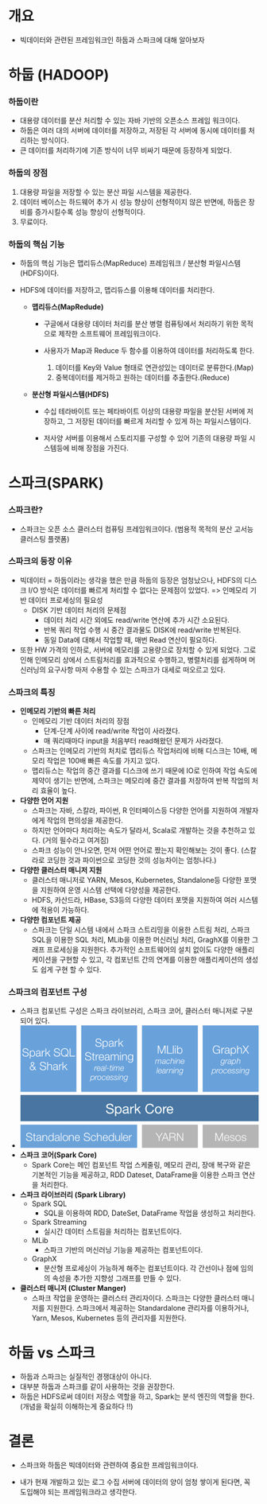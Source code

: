 





# 개요

- 빅데이터와 관련된 프레임워크인 하둡과 스파크에 대해 알아보자

# 하둡 (HADOOP) 

### 하둡이란

- 대용량 데이터를 분산 처리할 수 있는 자바 기반의 오픈소스 프레임 워크이다.
- 하둡은 여러 대의 서버에 데이터를 저장하고, 저장된 각 서버에 동시에 데이터를 처리하는 방식이다.
- 큰 데이터를 처리하기에 기존 방식이 너무 비싸기 때문에 등장하게 되었다.

### 하둡의 장점

1. 대용량 파일을 저장할 수 있는 분산 파일 시스템을 제공한다.
2. 데이터 베이스는 하드웨어 추가 시 성능 향상이 선형적이지 않은 반면에, 하둡은 장비를 증가시킬수록 성능 향상이 선형적이다.
3. 무료이다.

### 하둡의 핵심 기능

- 하둡의 핵심 기능은 맵리듀스(MapReduce) 프레임워크 / 분산형 파일시스템(HDFS)이다.

- HDFS에 데이터를 저장하고, 맵리듀스를 이용해 데이터를 처리한다.

  - **맵리듀스(MapRedude)**

    - 구글에서 대용량 데이터 처리를 분산 병렬 컴퓨팅에서 처리하기 위한 목적으로 제작한 소프트웨어 프레임워크이다.

    - 사용자가 Map과 Reduce 두 함수를 이용하여 데이터를 처리하도록 한다.
      1. 데이터를 Key와 Value 형태로 연관성있는 데이터로 분류한다.(Map)
      2. 중복데이터를 제거하고 원하는 데이터를 추출한다.(Reduce)

  - **분산형 파일시스템(HDFS)**

    - 수십 테라바이트 또는 페타바이트 이상의 대용량 파일을 분산된 서버에 저장하고, 그 저장된 데이터를 빠르게 처리할 수 있게 하는 파일시스템이다.

    - 저사양 서버를 이용해서 스토리지를 구성할 수 있어 기존의 대용량 파일 시스템등에 비해 장점을 가진다.

      

# 스파크(SPARK)

### 스파크란?

- 스파크는 오픈 소스 클러스터 컴퓨팅 프레임워크이다. (범용적 목적의 분산 고서능 클러스팅 플랫폼)

### 스파크의 등장 이유

- 빅데이터 = 하둡이라는 생각을 했은 만큼 하둡의 등장은 엄청났으나, HDFS의 디스크 I/O 방식은 데이터를 빠르게 처리할 수 없다는 문제점이 있었다.  => 인메모리 기반 데이터 프로세싱의 필요성
    - DISK 기반 데이터 처리의 문제점
        - 데이터 처리 시간 외에도 read/write 연산에 추가 시간 소요된다.
        - 반복 쿼리 작업 수행 시 중간 결과물도 DISK에 read/write 반복된다.
        - 동일 Data에 대해서 작업할 때, 매번 Read 연산이 필요하다.
- 또한 HW 가격의 인하로, 서버에 메모리를 고용량으로 장치할 수 있게 되었다. 그로 인해 인메모리 상에서 스트림처리를 효과적으로 수행하고, 병렬처리를 쉽게하며 머신러닝의 요구사항 마저 수용할 수 있는 스파크가 대세로 떠오르고 있다.

### 스파크의 특징

- **인메모리 기반의 빠른 처리**
    - 인메모리 기반 데이터 처리의 장점
        - 단계-단계 사이에 read/write 작업이 사라졌다.
        - 매 쿼리때마다 input을 처음부터 read해왔던 문제가 사라졌다.
    - 스파크는 인메모리 기반의 처치로 맵리듀스 작업처리에 비해 디스크는 10배, 메모리 작업은 100배 빠른 속도를 가지고 있다.
    - 맵리듀스는 작업의 중간 결과를 디스크에 쓰기 때문에 IO로 인하여 작업 속도에 제약이 생기는 반면에, 스파크는 메모리에 중간 결과를 저장하여 반복 작업의 처리 효율이 높다.
- **다양한 언어 지원**
    - 스파크는 자바, 스칼라, 파이썬, R 인터페이스등 다양한 언어를 지원하여 개발자에게 작업의 편의성을 제공한다.
    - 하지만 언어마다 처리하는 속도가 달라서, Scala로 개발하는 것을 추천하고 있다. (거의 필수라고 여겨짐)
    - 스파크 성능이 안나오면, 먼저 어떤 언어로 짰는지 확인해보는 것이 좋다. (스칼라로 코딩한 것과 파이썬으로 코딩한 것의 성능차이는 엄청나다.)
- **다양한 클러스터 매니저 지원**
    - 클러스터 매니저로 YARN, Mesos, Kubernetes, Standalone등 다양한 포맷을 지원하여 운영 시스템 선택에 다양성을 제공한다.
    - HDFS, 카산드라, HBase, S3등의 다양한 데이터 포맷을 지원하여 여러 시스템에 적용이 가능하다.
- **다양한 컴포넌트 제공**
    - 스파크는 단일 시스템 내에서 스파크 스트리밍을 이용한 스트림 처리, 스파크 SQL을 이용한 SQL 처리, MLib을 이용한 머신러닝 처리, GraghX를 이용한 그래프 프로세싱을 지원한다. 추가적인 소프트웨어의 설치 없이도 다양한 애플리케이션을 구현할 수 있고, 각 컴포넌트 간의 연계를 이용한 애플리케이션의 생성도 쉽게 구현 할 수 있다.

### 스파크의 컴포넌트 구성

- 스파크 컴포넌트 구성은 스파크 라이브러리, 스파크 코어, 클러스터 매니저로 구분되어 있다.
- ![](sparkStructure.png)
- **스파크 코어(Spark Core)**
    -  Spark Core는 메인 컴포넌트 작업 스케줄링, 메모리 관리, 장애 복구와 같은 기본적인 기능을 제공하고, RDD Dateset, DataFrame을 이용한 스파크 연산을 처리한다.
- **스파크 라이브러리 (Spark Library)**
    - Spark SQL
        - SQL을 이용하여 RDD, DateSet, DataFrame 작업을 생성하고 처리한다.
    - Spark Streaming
        - 실시간 데이터 스트림을 처리하는 컴포넌트이다.
    - MLib
        - 스파크 기반의 머신러닝 기능을 제공하는 컴포넌트이다.
    - GraphX
        - 분산형 프로세싱이 가능하게 해주는 컴포넌트이다. 각 간선이나 점에 임의의 속성을 추가한 지향성 그래프를 만들 수 있다.
- **클러스터 매니저 (Cluster Manger)**
    - 스파크 작업을 운영하는 클러스터 관리자이다. 스파크는 다양한 클러스터 매니저를 지원한다. 스파크에서 제공하는 Standardalone 관리자를 이용하거나, Yarn, Mesos, Kubernetes 등의 관리자를 지원한다.





# 하둡 vs 스파크

- 하둡과 스파크는 실질적인 경쟁대상이 아니다.
- 대부분 하둡과 스파크를 같이 사용하는 것을 권장한다.
- 하둡은 HDFS로써 데이터 저장소 역할을 하고, Spark는 분석 엔진의 역할을 한다. (개념을 확실히 이해하는게 중요하다 !!)

# 결론

- 스파크와 하둡은 빅데이터와 관련하여 중요한 프레임워크이다.

- 내가 현재 개발하고 있는 로그 수집 서버에 데이터의 양이 엄청 쌓이게 된다면, 꼭 도입해야 되는 프레임워크라고 생각한다.

  